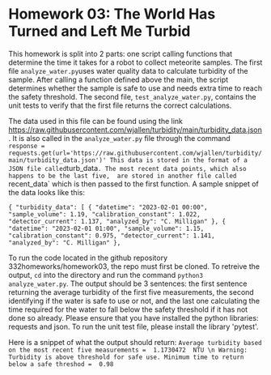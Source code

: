 
# Homework 03: The World Has Turned and Left Me Turbid

This homework is split into 2 parts: one script calling functions that determine the time
it takes for a robot to collect meteorite samples. The first file `analyze_water.py`uses 
water quality data to calculate turbidity of the sample. After calling a function defined 
above the main, the script determines whether the sample is safe to use and needs extra time
to reach the safety threshold. The second file, `test_analyze_water.py`, contains the unit tests
to verify that the first file returns the correct calculations. 

The data used in this file can be found using the link https://raw.githubusercontent.com/wjallen/turbidity/main/turbidity_data.json . 
It is also called in the `analyze_water.py` file through the command `   response = requests.get(url='https://raw.githubusercontent.com/wjallen/turbidity/main/turbidity_data.json')'
This data is stored in the format of a JSON file called `turb_data`. The most recent data points, which also happens to be the last five, 
are stored in another file called `recent_data` which is then passed to the first function. 
A sample snippet of the data looks like this: 

`{
  "turbidity_data": [
    {
      "datetime": "2023-02-01 00:00",
      "sample_volume": 1.19,
      "calibration_constant": 1.022,
      "detector_current": 1.137,
      "analyzed_by": "C. Milligan"
    },
    {
      "datetime": "2023-02-01 01:00",
      "sample_volume": 1.15,
      "calibration_constant": 0.975,
      "detector_current": 1.141,
      "analyzed_by": "C. Milligan"
    },`


To run the code located in the github repository 332homeworks/homework03, the repo must first be 
cloned. To retreive the output, `cd` into the directory and run the command `python3 analyze_water.py`. 
The output should be 3 sentences: the first sentence returning the average turbidity of the 
first five measurements, the second identifying if the water is safe to use or not, and the last one 
calculating the time required for the water to fall below the safety threshold if it has not done so already. 
Please ensure that you have installed the python libraries: requests and json. To run the unit test file, please install the library 'pytest'. 

Here is a snippet of what the output should return: 
`Average turbidity based on the most recent five measurements =  1.1730472  NTU \n
Warning: Turbidity is above threshold for safe use.
Minimum time to return below a safe threshod =  0.98`

